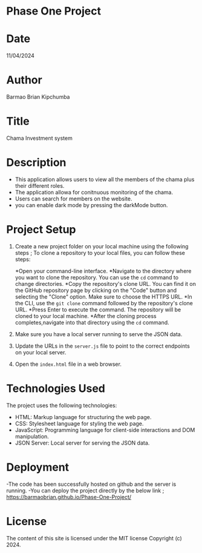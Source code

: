 # Phase One Project

# Date
11/04/2024

# Author
Barmao Brian Kipchumba

# Title
Chama Investment system

# Description
 * This application allows users to view all the members of the chama plus their different roles.
 * The application allowa for conitnuous monitoring of the chama.
 * Users can search for members on the website.
 * you can enable dark mode by pressing the darkMode button.
# Project Setup

1. Create a new project folder on your local machine using the following steps ;
    To clone a repository to your local files, you can follow these steps:

    *Open your command-line interface.
    *Navigate to the directory where you want to clone the repository. You can use the `cd` command to change directories.
    *Copy the repository's clone URL. You can find it on the GitHub repository page by clicking on the "Code" button and selecting the "Clone" option. Make sure to choose the HTTPS URL.
    *In the CLI, use the `git clone` command followed by the repository's clone URL.
    *Press Enter to execute the command. The repository will be cloned to your local machine.
    *After the cloning process completes,navigate into that directory using the `cd` command.

2. Make sure you have a local server running to serve the JSON data. 
3. Update the URLs in the `server.js` file to point to the correct endpoints on your local server.
4. Open the `index.html` file in a web browser.

# Technologies Used

The project uses the following technologies:

- HTML: Markup language for structuring the web page.
- CSS: Stylesheet language for styling the web page.
- JavaScript: Programming language for client-side interactions and DOM manipulation.
- JSON Server: Local server for serving the JSON data.

# Deployment

-The code has been successfully hosted on github and the server is running.
-You can deploy the project directly by the below link ;
https://barmaobrian.github.io/Phase-One-Project/


# License

The content of this site is licensed under the MIT license Copyright (c) 2024.
